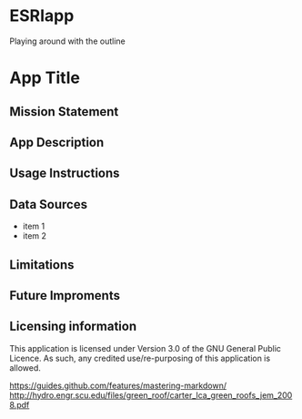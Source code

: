 # ESRIapp
Playing around with the outline
# App Title

## Mission Statement

## App Description
## Usage Instructions
## Data Sources
* item 1
* item 2

## Limitations

## Future Improments

## Licensing information 
This application is licensed under Version 3.0 of the GNU General Public Licence.  As such, any credited use/re-purposing of this application is allowed.


https://guides.github.com/features/mastering-markdown/
http://hydro.engr.scu.edu/files/green_roof/carter_lca_green_roofs_jem_2008.pdf

